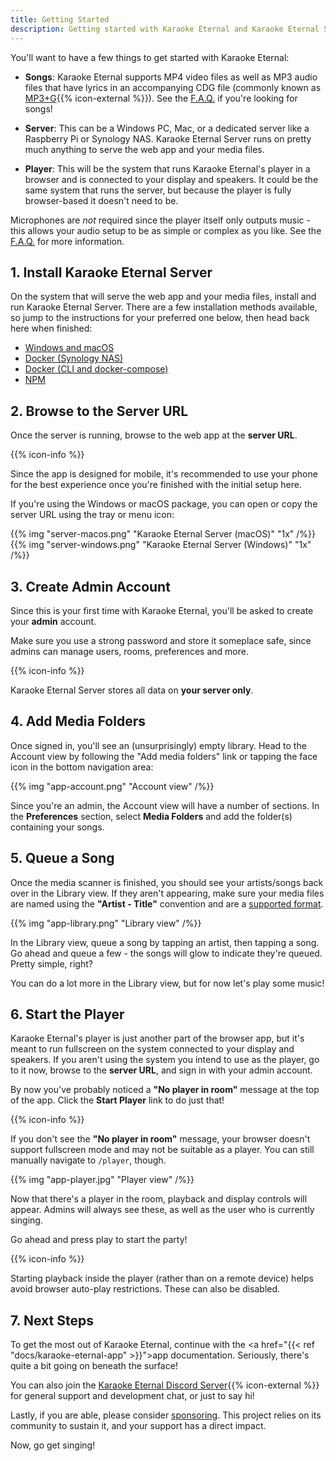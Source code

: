 ```yaml
---
title: Getting Started
description: Getting started with Karaoke Eternal and Karaoke Eternal Server
---
```


You'll want to have a few things to get started with Karaoke Eternal:

- **Songs**: Karaoke Eternal supports MP4 video files as well as MP3 audio files that have lyrics in an accompanying CDG file (commonly known as [MP3+G](https://en.wikipedia.org/wiki/MP3%2BGz){{% icon-external %}}). See the <a href='{{< ref "faq#where-can-i-download-karaoke-songs" >}}'>F.A.Q.</a> if you're looking for songs!

- **Server**: This can be a Windows PC, Mac, or a dedicated server like a Raspberry Pi or Synology NAS. Karaoke Eternal Server runs on pretty much anything to serve the web app and your media files.

- **Player**: This will be the system that runs Karaoke Eternal's player in a browser and is connected to your display and speakers. It could be the same system that runs the server, but because the player is fully browser-based it doesn't need to be.

Microphones are *not* required since the player itself only outputs music - this allows your audio setup to be as simple or complex as you like. See the <a href='{{< ref "faq#whats-the-recommended-audiomicrophone-setup" >}}'>F.A.Q.</a> for more information.

## 1. Install Karaoke Eternal Server

On the system that will serve the web app and your media files, install and run Karaoke Eternal Server. There are a few installation methods available, so jump to the instructions for your preferred one below, then head back here when finished:

- <a href='{{< ref "docs/karaoke-eternal-server#windows-and-macos" >}}'>Windows and macOS</a>
- <a href='{{< ref "docs/karaoke-eternal-server#docker-synology-nas" >}}'>Docker (Synology NAS)</a>
- <a href='{{< ref "docs/karaoke-eternal-server#docker-cli-and-docker-compose" >}}'>Docker (CLI and docker-compose)</a>
- <a href='{{< ref "docs/karaoke-eternal-server#npm" >}}'>NPM</a>

## 2. Browse to the Server URL

Once the server is running, browse to the web app at the **server URL**.

<aside class="info">
  {{% icon-info %}}
  <p>Since the app is designed for mobile, it's recommended to use your phone for the best experience once you're finished with the initial setup here.</p>
</aside>

If you're using the Windows or macOS package, you can open or copy the server URL using the tray or menu icon:

<div class="row">
  {{% img "server-macos.png" "Karaoke Eternal Server (macOS)" "1x" /%}}
  {{% img "server-windows.png" "Karaoke Eternal Server (Windows)" "1x" /%}}
</div>

## 3. Create Admin Account

Since this is your first time with Karaoke Eternal, you'll be asked to create your **admin** account.

Make sure you use a strong password and store it someplace safe, since admins can manage users, rooms, preferences and more.

<aside class="info">
  {{% icon-info %}}
  <p>Karaoke Eternal Server stores all data on <strong>your server only</strong>.</p>
</aside>

## 4. Add Media Folders

Once signed in, you'll see an (unsurprisingly) empty library. Head to the Account view by following the "Add media folders" link or tapping the face icon in the bottom navigation area:

<div class="row">
  {{% img "app-account.png" "Account view" /%}}
</div>

Since you're an admin, the Account view will have a number of sections. In the **Preferences** section, select **Media Folders** and add the folder(s) containing your songs.

## 5. Queue a Song

Once the media scanner is finished, you should see your artists/songs back over in the Library view. If they aren't appearing, make sure your media files are named using the **"Artist - Title"** convention and are a <a href='{{< ref "docs/karaoke-eternal-server#media-files" >}}'>supported format</a>.

<div class="row">
  {{% img "app-library.png" "Library view" /%}}
</div>

In the Library view, queue a song by tapping an artist, then tapping a song. Go ahead and queue a few - the songs will glow to indicate they're queued. Pretty simple, right?

You can do a lot more in the Library view, but for now let's play some music!

## 6. Start the Player

Karaoke Eternal's player is just another part of the browser app, but it's meant to run fullscreen on the system connected to your display and speakers. If you aren't using the system you intend to use as the player, go to it now, browse to the **server URL**, and sign in with your admin account.

By now you've probably noticed a **"No player in room"** message at the top of the app. Click the **Start Player** link to do just that!

<aside class="info">
  {{% icon-info %}}
  <p>If you don't see the <strong>"No player in room"</strong> message, your browser doesn't support fullscreen mode and may not be suitable as a player. You can still manually navigate to <code>/player</code>, though.</p>
</aside>

<div class="row">
  {{% img "app-player.jpg" "Player view" /%}}
</div>

Now that there's a player in the room, playback and display controls will appear. Admins will always see these, as well as the user who is currently singing.

Go ahead and press play to start the party!

<aside class="info">
  {{% icon-info %}}
  <p>Starting playback inside the player (rather than on a remote device) helps avoid browser auto-play restrictions. These can also be disabled.</p>
</aside>

## 7. Next Steps

To get the most out of Karaoke Eternal, continue with the <a href="{{< ref "docs/karaoke-eternal-app" >}}">app documentation</a>. Seriously, there's quite a bit going on beneath the surface!

You can also join the <a href="{{% baseurl %}}discord" rel="noopener">Karaoke Eternal Discord Server</a>{{% icon-external %}} for general support and development chat, or just to say hi!

Lastly, if you are able, please consider [sponsoring](https://www.karaoke-eternal.com/sponsor). This project relies on its community to sustain it, and your support has a direct impact.

Now, go get singing!

